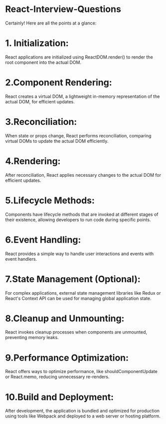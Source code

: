 # React-Interview-Questions

Certainly! Here are all the points at a glance:

# 1. Initialization: 
React applications are initialized using ReactDOM.render() to render the root component into the actual DOM.

# 2.Component Rendering:
React creates a virtual DOM, a lightweight in-memory representation of the actual DOM, for efficient updates.

# 3.Reconciliation: 
When state or props change, React performs reconciliation, comparing virtual DOMs to update the actual DOM efficiently.

# 4.Rendering:
After reconciliation, React applies necessary changes to the actual DOM for efficient updates.

# 5.Lifecycle Methods:
Components have lifecycle methods that are invoked at different stages of their existence, allowing developers to run code during specific points.

# 6.Event Handling:
React provides a simple way to handle user interactions and events with event handlers.

# 7.State Management (Optional): 
For complex applications, external state management libraries like Redux or React's Context API can be used for managing global application state.

# 8.Cleanup and Unmounting:
React invokes cleanup processes when components are unmounted, preventing memory leaks.

# 9.Performance Optimization:
React offers ways to optimize performance, like shouldComponentUpdate or React.memo, reducing unnecessary re-renders.

# 10.Build and Deployment: 
After development, the application is bundled and optimized for production using tools like Webpack and deployed to a web server or hosting platform.
